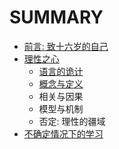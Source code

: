
# SUMMARY

* [前言: 致十六岁的自己](preface.md)
* [理性之心](rationality.md)
  * [语言的诡计](language-secret.md)
  * [概念与定义](concept-and-definition.md)
  * 相关与因果
  * 模型与机制
  * 否定: 理性的疆域
* [不确定情况下的学习](study-under-uncertainty.md)